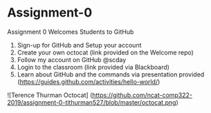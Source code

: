 # Assignment-0
Assignment 0 Welcomes Students to GitHub


1. Sign-up for GitHub and Setup your account
2. Create your own octocat (link provided on the Welcome repo)
3. Follow my account on GitHub @scday
4. Login to the classroom (link provided via Blackboard)
5. Learn about GitHub and the commands via presentation provided (https://guides.github.com/activities/hello-world/)


![Terence Thurman Octocat] (https://github.com/ncat-comp322-2019/assignment-0-tithurman527/blob/master/octocat.png)
